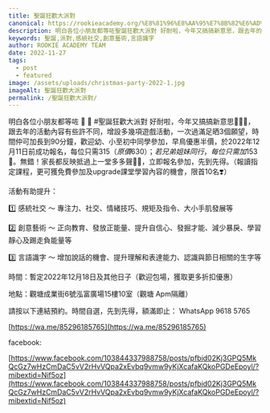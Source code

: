 ```yaml
---
title: 聖誕狂歡大派對
canonical: https://rookieacademy.org/%E8%81%96%E8%AA%95%E7%8B%82%E6%AD%A1%E5%A4%A7%E6%B4%BE%E5%B0%8D/
description: 明白各位小朋友都等咗聖誕狂歡大派對 好耐啦，今年又搞搞新意思，跟去年的活動內容有些許不同，增設多幾項遊戲活動，一次過滿足晒3個願望，時間仲可加長到90分鐘，歡迎幼、小至初中同學參加，早鳥優惠半價。
keywords: 聖誕,派對,感統社交,創意藝術,言語識字
author: ROOKIE ACADEMY TEAM
date: 2022-11-27
tags:
  - post
  - featured
image: /assets/uploads/christmas-party-2022-1.jpg
imageAlt: 聖誕狂歡大派對
permalink: /聖誕狂歡大派對/
---
```

明白各位小朋友都等咗 🎄 🎅  #聖誕狂歡大派對 好耐啦，今年又搞搞新意思🤩💃🏼，跟去年的活動內容有些許不同，增設多幾項遊戲活動，一次過滿足晒3個願望，時間仲可加長到90分鐘，歡迎幼、小至初中同學參加，早鳥優惠半價，於2022年12月11日前成功報名，每位只需$315（原價630）；若兄弟姐妹同行，每位只需加$153🥳。無錯！家長都反映抵過上一堂多多聲🤣😘，立即報名參加，先到先得。（報讀指定課程，更可獲免費參加及upgrade課堂學習內容的機會，限首10名❣️）

活動有助提升：

1️⃣ 感統社交 ～ 專注力、社交、情緒技巧、規矩及指令、大小手肌發展等

2️⃣ 創意藝術 ～ 正向教育、發放正能量、提升自信心、發掘才能、減少暴戾、學習靜心及踢走負能量等

3️⃣ 言語識字 ～ 增加說話的機會、提升理解和表達能力、認識與節日相關的生字等

時間：暫定2022年12月18日及其他日子（歡迎包場，獲取更多折扣優惠）

地點：觀塘成業街6號泓富廣場15樓10室（觀塘 Apm隔離）

請按以下連結預約。時間自選，先到先得，額滿即止：
 WhatsApp 9618 5765 

[https://wa.me/85296185765](https://wa.me/85296185765)

facebook:

[https://www.facebook.com/103844337988758/posts/pfbid02Kj3GPQ5MkQcGz7wHzCmDaC5vV2rHvVQpa2xEvbq9vmw9yKjXcafaKQkoPGDeEpoyl/?mibextid=Nif5oz](https://www.facebook.com/103844337988758/posts/pfbid02Kj3GPQ5MkQcGz7wHzCmDaC5vV2rHvVQpa2xEvbq9vmw9yKjXcafaKQkoPGDeEpoyl/?mibextid=Nif5oz)